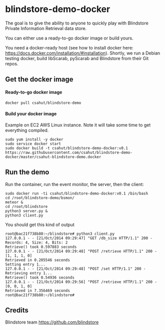 blindstore-demo-docker
======================

The goal is to give the ability to anyone to quickly play with Blindstore Private Information Retrieval data store. 

You can either use a ready-to-go docker image or build yours.

You need a docker-ready host (see how to install docker here: https://docs.docker.com/installation/#installation). Shortly, we run a Debian testing docker, build libScarab, pyScarab and Blindstore from their Git repos.

## Get the docker image

#### Ready-to-go docker image

    docker pull csahut/blindstore-demo
 

#### Build your docker image

Example on EC2 AWS Linux instance. Note it will take some time to get everything compiled.

    sudo yum install -y docker
    sudo service docker start
    sudo docker build -t csahut/blindstore-demo-docker:v0.1 https://raw.githubusercontent.com/csahut/blindstore-demo-docker/master/csahut-blindstore-demo.docker


## Run the demo

Run the container, run the event monitor, the server, then the client:

    sudo docker run -ti csahut/blindstore-demo-docker:v0.1 /bin/bash
    cd /root/blindstore-demo/bsmon/
    meteor & 
    cd /root/blindstore
    python3 server.py &
    python3 client.py


You should get this kind of output


	root@bac21f738b80:~/blindstore# python3 client.py
	127.0.0.1 - - [21/Oct/2014 09:29:47] "GET /db_size HTTP/1.1" 200 -
	Records: 4, Size: 4, Bits: 2
	Retrieve() took 0.597883 seconds
	127.0.0.1 - - [21/Oct/2014 09:29:48] "POST /retrieve HTTP/1.1" 200 -
	[1, 1, 1, 0]
	Retrieved in 0.205546 seconds
	Setting entry 1...
	127.0.0.1 - - [21/Oct/2014 09:29:48] "POST /set HTTP/1.1" 200 -
	Retrieving entry 1...
	Retrieve() took 0.54936 seconds
	127.0.0.1 - - [21/Oct/2014 09:29:56] "POST /retrieve HTTP/1.1" 200 -
	[0, 0, 1, 0]
	Retrieved in 7.356469 seconds
	root@bac21f738b80:~/blindstore#


## Credits

Blindstore team https://github.com/blindstore
